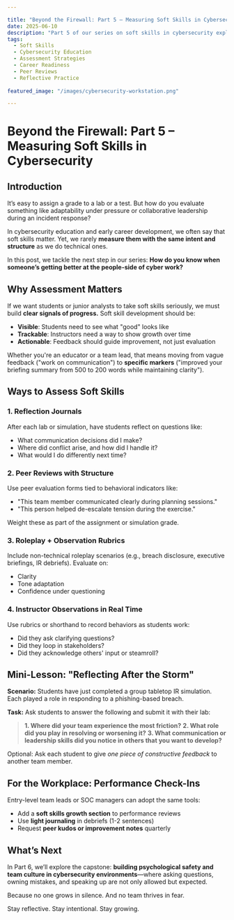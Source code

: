```yaml
---

title: "Beyond the Firewall: Part 5 – Measuring Soft Skills in Cybersecurity"
date: 2025-06-10
description: "Part 5 of our series on soft skills in cybersecurity explores how to assess and track growth in areas like communication, leadership, and collaboration over time."
tags:
  - Soft Skills
  - Cybersecurity Education
  - Assessment Strategies
  - Career Readiness
  - Peer Reviews
  - Reflective Practice
  
featured_image: "/images/cybersecurity-workstation.png"

---
```


# Beyond the Firewall: Part 5 – Measuring Soft Skills in Cybersecurity

## Introduction

It’s easy to assign a grade to a lab or a test. But how do you evaluate something like adaptability under pressure or collaborative leadership during an incident response?

In cybersecurity education and early career development, we often say that soft skills matter. Yet, we rarely **measure them with the same intent and structure** as we do technical ones.

In this post, we tackle the next step in our series: **How do you know when someone’s getting better at the people-side of cyber work?**

## Why Assessment Matters

If we want students or junior analysts to take soft skills seriously, we must build **clear signals of progress.** Soft skill development should be:

* **Visible**: Students need to see what "good" looks like
* **Trackable**: Instructors need a way to show growth over time
* **Actionable**: Feedback should guide improvement, not just evaluation

Whether you're an educator or a team lead, that means moving from vague feedback ("work on communication") to **specific markers** ("improved your briefing summary from 500 to 200 words while maintaining clarity").

## Ways to Assess Soft Skills

### 1. **Reflection Journals**

After each lab or simulation, have students reflect on questions like:

* What communication decisions did I make?
* Where did conflict arise, and how did I handle it?
* What would I do differently next time?

### 2. **Peer Reviews with Structure**

Use peer evaluation forms tied to behavioral indicators like:

* "This team member communicated clearly during planning sessions."
* "This person helped de-escalate tension during the exercise."

Weight these as part of the assignment or simulation grade.

### 3. **Roleplay + Observation Rubrics**

Include non-technical roleplay scenarios (e.g., breach disclosure, executive briefings, IR debriefs). Evaluate on:

* Clarity
* Tone adaptation
* Confidence under questioning

### 4. **Instructor Observations in Real Time**

Use rubrics or shorthand to record behaviors as students work:

* Did they ask clarifying questions?
* Did they loop in stakeholders?
* Did they acknowledge others' input or steamroll?

## Mini-Lesson: "Reflecting After the Storm"

**Scenario:** Students have just completed a group tabletop IR simulation. Each played a role in responding to a phishing-based breach.

**Task:** Ask students to answer the following and submit it with their lab:

> **1. Where did your team experience the most friction?**
> **2. What role did you play in resolving or worsening it?**
> **3. What communication or leadership skills did you notice in others that you want to develop?**

Optional: Ask each student to give *one piece of constructive feedback* to another team member.

## For the Workplace: Performance Check-Ins

Entry-level team leads or SOC managers can adopt the same tools:

* Add a **soft skills growth section** to performance reviews
* Use **light journaling** in debriefs (1-2 sentences)
* Request **peer kudos or improvement notes** quarterly

## What’s Next

In Part 6, we’ll explore the capstone: **building psychological safety and team culture in cybersecurity environments**—where asking questions, owning mistakes, and speaking up are not only allowed but expected.

Because no one grows in silence. And no team thrives in fear.

Stay reflective. Stay intentional. Stay growing.
